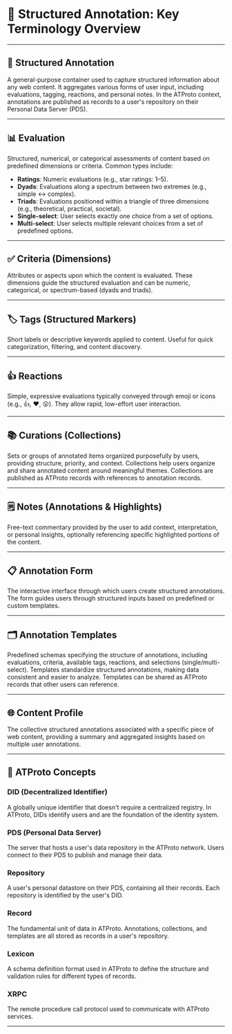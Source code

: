 # 📌 Structured Annotation: Key Terminology Overview

---

## 📝 Structured Annotation

A general-purpose container used to capture structured information about any web content. It aggregates various forms of user input, including evaluations, tagging, reactions, and personal notes. In the ATProto context, annotations are published as records to a user's repository on their Personal Data Server (PDS).

---

## 📊 Evaluation

Structured, numerical, or categorical assessments of content based on predefined dimensions or criteria. Common types include:

- **Ratings**: Numeric evaluations (e.g., star ratings: 1–5).
- **Dyads**: Evaluations along a spectrum between two extremes (e.g., simple ↔ complex).
- **Triads**: Evaluations positioned within a triangle of three dimensions (e.g., theoretical, practical, societal).
- **Single-select**: User selects exactly one choice from a set of options.
- **Multi-select**: User selects multiple relevant choices from a set of predefined options.

---

## ✅ Criteria (Dimensions)

Attributes or aspects upon which the content is evaluated. These dimensions guide the structured evaluation and can be numeric, categorical, or spectrum-based (dyads and triads).

---

## 🏷️ Tags (Structured Markers)

Short labels or descriptive keywords applied to content. Useful for quick categorization, filtering, and content discovery.

---

## 👍 Reactions

Simple, expressive evaluations typically conveyed through emoji or icons (e.g., 👍, ❤️, 😮). They allow rapid, low-effort user interaction.

---

## 📚 Curations (Collections)

Sets or groups of annotated items organized purposefully by users, providing structure, priority, and context. Collections help users organize and share annotated content around meaningful themes. Collections are published as ATProto records with references to annotation records.

---

## 🗒️ Notes (Annotations & Highlights)

Free-text commentary provided by the user to add context, interpretation, or personal insights, optionally referencing specific highlighted portions of the content.

---

## 📋 Annotation Form

The interactive interface through which users create structured annotations. The form guides users through structured inputs based on predefined or custom templates.

---

## 🗂️ Annotation Templates

Predefined schemas specifying the structure of annotations, including evaluations, criteria, available tags, reactions, and selections (single/multi-select). Templates standardize structured annotations, making data consistent and easier to analyze. Templates can be shared as ATProto records that other users can reference.

---

## 🌐 Content Profile

The collective structured annotations associated with a specific piece of web content, providing a summary and aggregated insights based on multiple user annotations.

---

## 🔑 ATProto Concepts

### DID (Decentralized Identifier)

A globally unique identifier that doesn't require a centralized registry. In ATProto, DIDs identify users and are the foundation of the identity system.

### PDS (Personal Data Server)

The server that hosts a user's data repository in the ATProto network. Users connect to their PDS to publish and manage their data.

### Repository

A user's personal datastore on their PDS, containing all their records. Each repository is identified by the user's DID.

### Record

The fundamental unit of data in ATProto. Annotations, collections, and templates are all stored as records in a user's repository.

### Lexicon

A schema definition format used in ATProto to define the structure and validation rules for different types of records.

### XRPC

The remote procedure call protocol used to communicate with ATProto services.

---
